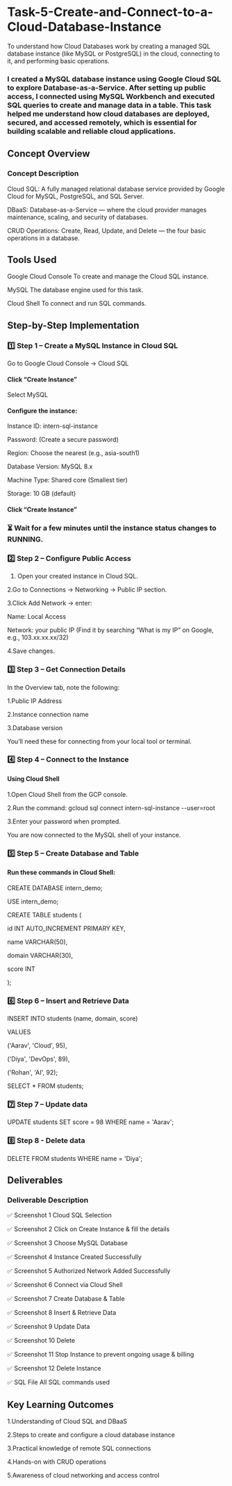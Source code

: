 # Task-5-Create-and-Connect-to-a-Cloud-Database-Instance

To understand how Cloud Databases work by creating a managed SQL database instance (like MySQL or PostgreSQL) in the cloud, connecting to it, and performing basic operations.

### I created a MySQL database instance using Google Cloud SQL to explore Database-as-a-Service. After setting up public access, I connected using MySQL Workbench and executed SQL queries to create and manage data in a table. This task helped me understand how cloud databases are deployed, secured, and accessed remotely, which is essential for building scalable and reliable cloud applications.


## Concept Overview

### Concept	Description

Cloud SQL:        A fully managed relational database service provided by Google Cloud for MySQL, PostgreSQL, and SQL Server.

DBaaS:          	Database-as-a-Service — where the cloud provider manages maintenance, scaling, and security of databases.

CRUD Operations:	Create, Read, Update, and Delete — the four basic operations in a database.


## Tools Used

Google Cloud Console  	To create and manage the Cloud SQL instance.

MySQL                  	The database engine used for this task.

Cloud Shell            	To connect and run SQL commands.


## Step-by-Step Implementation

### 1️⃣ Step 1 – Create a MySQL Instance in Cloud SQL

Go to Google Cloud Console → Cloud SQL

#### Click “Create Instance”

Select MySQL

#### Configure the instance:

  Instance ID: intern-sql-instance

  Password: (Create a secure password)

  Region: Choose the nearest (e.g., asia-south1)

  Database Version: MySQL 8.x

  Machine Type: Shared core (Smallest tier)

  Storage: 10 GB (default)

#### Click “Create Instance”

### ⏳ Wait for a few minutes until the instance status changes to RUNNING.

### 2️⃣ Step 2 – Configure Public Access

1. Open your created instance in Cloud SQL.

2.Go to Connections → Networking → Public IP section.

3.Click Add Network → enter:

  Name: Local Access

  Network: your public IP (Find it by searching “What is my IP” on Google, e.g., 103.xx.xx.xx/32)

4.Save changes.

### 3️⃣ Step 3 – Get Connection Details

In the Overview tab, note the following:

1.Public IP Address

2.Instance connection name

3.Database version

You’ll need these for connecting from your local tool or terminal.

### 4️⃣ Step 4 – Connect to the Instance
#### Using Cloud Shell

1.Open Cloud Shell from the GCP console.

2.Run the command:
gcloud sql connect intern-sql-instance --user=root

3.Enter your password when prompted.

You are now connected to the MySQL shell of your instance.

### 5️⃣ Step 5 – Create Database and Table

#### Run these commands in Cloud Shell:

CREATE DATABASE intern_demo;

USE intern_demo;

CREATE TABLE students (
  
  id INT AUTO_INCREMENT PRIMARY KEY,
  
  name VARCHAR(50),
  
  domain VARCHAR(30),
  
  score INT

);

### 6️⃣ Step 6 – Insert and Retrieve Data

INSERT INTO students (name, domain, score)

VALUES 

('Aarav', 'Cloud', 95),

('Diya', 'DevOps', 89),

('Rohan', 'AI', 92);


SELECT * FROM students;

### 7️⃣ Step 7 – Update data
UPDATE students
SET score = 98
WHERE name = 'Aarav';

### 8️⃣ Step 8 - Delete data
DELETE FROM students
WHERE name = 'Diya';

## Deliverables

### Deliverable	Description

✅ Screenshot 1	Cloud SQL Selection

✅ Screenshot 2	Click on Create Instance & fill the details

✅ Screenshot 3	Choose MySQL Database

✅ Screenshot 4	Instance Created Successfully

✅ Screenshot 5	Authorized Network Added Successfully

✅ Screenshot 6 Connect via Cloud Shell

✅ Screenshot 7 Create Database & Table

✅ Screenshot 8 Insert & Retrieve Data

✅ Screenshot 9 Update Data

✅ Screenshot 10 Delete 

✅ Screenshot 11 Stop Instance to prevent ongoing usage & billing

✅ Screenshot 12 Delete Instance

✅ SQL File	   All SQL commands used


## Key Learning Outcomes

1.Understanding of Cloud SQL and DBaaS

2.Steps to create and configure a cloud database instance

3.Practical knowledge of remote SQL connections

4.Hands-on with CRUD operations

5.Awareness of cloud networking and access control


